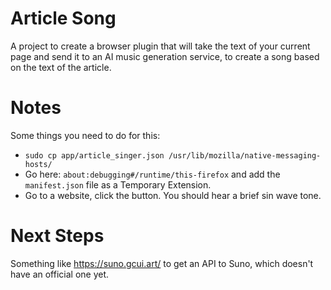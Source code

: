 # Article Song

A project to create a browser plugin that will take the text of your current page and send it to an AI music generation service, to create a song based on the text of the article.

# Notes

Some things you need to do for this:
 * `sudo cp app/article_singer.json /usr/lib/mozilla/native-messaging-hosts/`
 * Go here: `about:debugging#/runtime/this-firefox` and add the `manifest.json` file as a Temporary Extension.
 * Go to a website, click the button. You should hear a brief sin wave tone.

# Next Steps

Something like https://suno.gcui.art/ to get an API to Suno, which doesn't have an official one yet.

